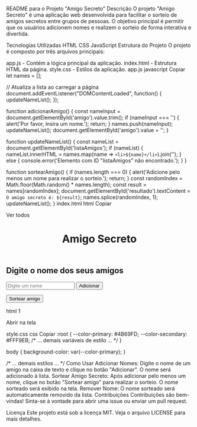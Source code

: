 README para o Projeto "Amigo Secreto"
Descrição
O projeto "Amigo Secreto" é uma aplicação web desenvolvida para facilitar o sorteio de amigos secretos entre grupos de pessoas. O objetivo principal é permitir que os usuários adicionem nomes e realizem o sorteio de forma interativa e divertida.

Tecnologias Utilizadas
HTML
CSS
JavaScript
Estrutura do Projeto
O projeto é composto por três arquivos principais:

app.js - Contém a lógica principal da aplicação.
index.html - Estrutura HTML da página.
style.css - Estilos da aplicação.
app.js
javascript
Copiar
let names = [];

// Atualiza a lista ao carregar a página
document.addEventListener("DOMContentLoaded", function() {
    updateNameList();
});

function adicionarAmigo() {
    const nameInput = document.getElementById('amigo').value.trim();
    if (nameInput === '') {
        alert('Por favor, insira um nome.');
        return;
    }
    names.push(nameInput);
    updateNameList();
    document.getElementById('amigo').value = '';
}

function updateNameList() {
    const nameList = document.getElementById('listaAmigos');
    if (nameList) {
        nameList.innerHTML = names.map(name => `<li>${name}</li>`).join('');
    } else {
        console.error('Elemento com ID "listaAmigos" não encontrado.');
    }
}

function sortearAmigo() {
    if (names.length === 0) {
        alert('Adicione pelo menos um nome para realizar o sorteio.');
        return;
    }
    const randomIndex = Math.floor(Math.random() * names.length);
    const result = names[randomIndex];
    document.getElementById('resultado').textContent = `O amigo secreto é: ${result}`;
    names.splice(randomIndex, 1);
    updateNameList();
}
index.html
html
Copiar

Ver todos
<!DOCTYPE html>
<html lang="pt-br">
<head>
    <meta charset="UTF-8">
    <meta name="viewport" content="width=device-width, initial-scale=1.0">
    <link rel="stylesheet" href="style.css">
    <title>Amigo Secreto</title>
</head>
<body>
    <main class="main-content">
        <header class="header-banner">
            <h1 class="main-title">Amigo Secreto</h1>
        </header>
        <section class="input-section">
            <h2 class="section-title">Digite o nome dos seus amigos</h2>
            <input type="text" id="amigo" placeholder="Digite um nome">
            <button onclick="adicionarAmigo()">Adicionar</button>
            <ul id="listaAmigos"></ul>
            <div>
                <button onclick="sortearAmigo()">Sortear amigo</button>
            </div>
            <ul id="resultado"></ul>
        </section>
    </main>
    <script src="app.js" defer></script>
</body>
</html>
html 1

Abrir na tela

style.css
css
Copiar
:root {
    --color-primary: #4B69FD;
    --color-secondary: #FFF9EB;
    /* ... demais variáveis de estilo ... */
}

body {
    background-color: var(--color-primary);
}

/* ... demais estilos ... */
Como Usar
Adicionar Nomes: Digite o nome de um amigo na caixa de texto e clique no botão "Adicionar". O nome será adicionado à lista.
Sortear Amigo Secreto: Após adicionar pelo menos um nome, clique no botão "Sortear amigo" para realizar o sorteio. O nome sorteado será exibido na tela.
Remover Nome: O nome sorteado será automaticamente removido da lista.
Contribuições
Contribuições são bem-vindas! Sinta-se à vontade para abrir uma issue ou enviar um pull request.

Licença
Este projeto está sob a licença MIT. Veja o arquivo LICENSE para mais detalhes.

